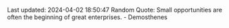 Last updated: 2024-04-02 18:50:47
Random Quote: Small opportunities are often the beginning of great enterprises. - Demosthenes